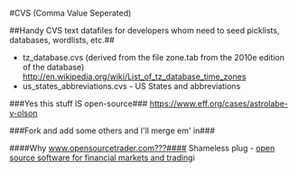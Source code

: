 #CVS (Comma Value Seperated)

##Handy CVS text datafiles for developers whom need to seed picklists, databases, wordlists, etc.##

* tz_database.cvs (derived from the file zone.tab from the 2010e edition of the database) http://en.wikipedia.org/wiki/List_of_tz_database_time_zones
* us_states_abbreviations.cvs - US States and abbreviations

###Yes this stuff IS open-source###
https://www.eff.org/cases/astrolabe-v-olson

###Fork and add some others and I'll merge em' in###

####Why www.opensourcetrader.com???####
Shameless plug - [open source software for financial markets and trading](http://www.opensourcetrdaer.com)i
